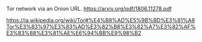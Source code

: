  Tor network via an Onion URL.
https://arxiv.org/pdf/1806.11278.pdf


https://ja.wikipedia.org/wiki/Tor#%E4%B8%AD%E5%9B%BD%E3%81%A8Tor%E3%83%97%E3%83%AD%E3%82%B8%E3%82%A7%E3%82%AF%E3%83%88%E3%81%AE%E6%94%BB%E9%98%B2
